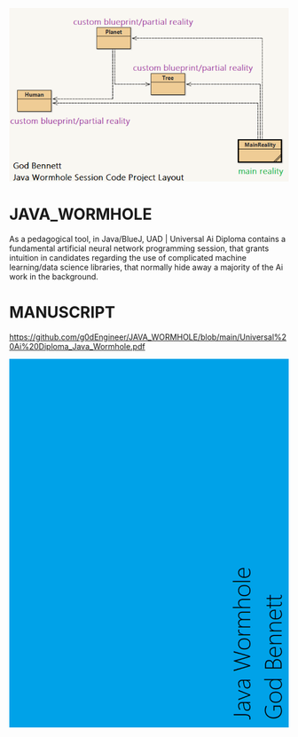 ![image](https://github.com/g0dEngineer/JAVA_WORMHOLE/blob/main/Layout_Java_God.png)


# JAVA_WORMHOLE
As a pedagogical tool, in Java/BlueJ, UAD | Universal Ai Diploma contains a fundamental artificial neural network programming session, that grants intuition in candidates regarding the use of complicated machine learning/data science libraries, that normally hide away a majority of the Ai work in the background. 


# MANUSCRIPT

https://github.com/g0dEngineer/JAVA_WORMHOLE/blob/main/Universal%20Ai%20Diploma_Java_Wormhole.pdf





![image](https://github.com/g0dEngineer/JAVA_WORMHOLE/blob/main/document%20banner.png)

